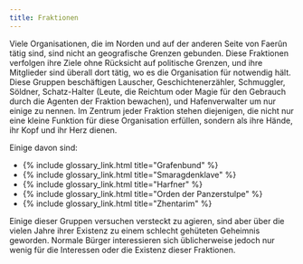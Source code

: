 ```yaml
---
title: Fraktionen
---
```


Viele Organisationen, die im Norden und auf der anderen Seite von Faerûn tätig sind, sind nicht an geografische Grenzen gebunden. Diese Fraktionen verfolgen ihre Ziele ohne Rücksicht auf politische Grenzen, und ihre Mitglieder sind überall dort tätig, wo es die Organisation für notwendig hält. Diese Gruppen beschäftigen Lauscher, Geschichtenerzähler, Schmuggler, Söldner, Schatz-Halter (Leute, die Reichtum oder Magie für den Gebrauch durch die Agenten der Fraktion bewachen), und Hafenverwalter um nur einige zu nennen. Im Zentrum jeder Fraktion stehen diejenigen, die nicht nur eine kleine Funktion für diese Organisation erfüllen, sondern als ihre Hände, ihr Kopf und ihr Herz dienen.

Einige davon sind:
- {% include glossary_link.html title="Grafenbund" %}
- {% include glossary_link.html title="Smaragdenklave" %}
- {% include glossary_link.html title="Harfner" %}
- {% include glossary_link.html title="Orden der Panzerstulpe" %}
- {% include glossary_link.html title="Zhentarim" %}

Einige dieser Gruppen versuchen versteckt zu agieren, sind aber über die vielen Jahre ihrer Existenz zu einem schlecht gehüteten Geheimnis geworden. Normale Bürger interessieren sich üblicherweise jedoch nur wenig für die Interessen oder die Existenz dieser Fraktionen.

